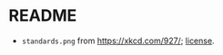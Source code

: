 # README

* `standards.png` from <https://xkcd.com/927/>; [license](https://xkcd.com/license.html).
